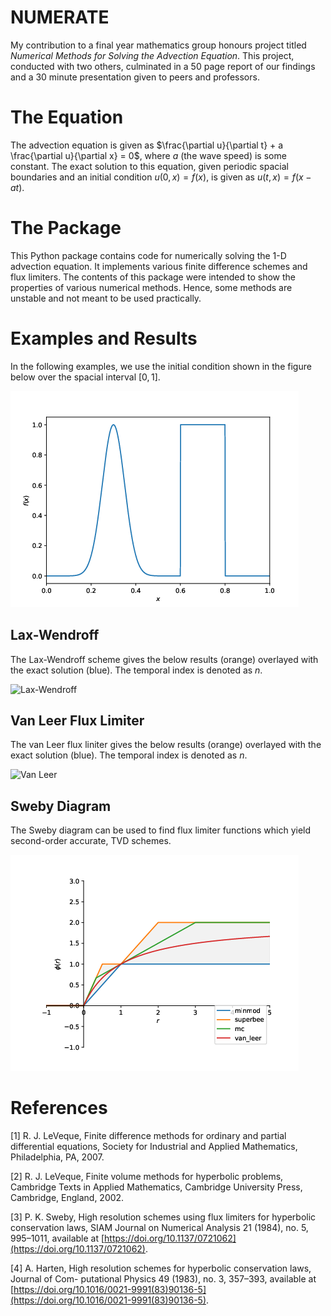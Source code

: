 # NUMERATE
My contribution to a final year mathematics group honours project titled _Numerical Methods for Solving the Advection Equation_. This project, conducted with two others, culminated in a 50 page report of our findings and a 30 minute presentation given to peers and professors. 

# The Equation
The advection equation is given as $\frac{\partial u}{\partial t} + a \frac{\partial u}{\partial x} = 0$, where $a$ (the wave speed) is some constant. The exact solution to this equation, given periodic spacial boundaries and an initial condition $u(0, x) = f(x)$, is given as $u(t, x) = f(x - at)$. 

# The Package
This Python package contains code for numerically solving the 1-D advection equation. It implements various finite difference schemes and flux limiters. The contents of this package were intended to show the properties of various numerical methods. Hence, some methods are unstable and not meant to be used practically.

# Examples and Results
In the following examples, we use the initial condition shown in the figure below over the spacial interval $[0, 1]$.

![Initial Condition](figures/initial-condition.png)

## Lax-Wendroff
The Lax-Wendroff scheme gives the below results (orange) overlayed with the exact solution (blue). The temporal index is denoted as $n$.

![Lax-Wendroff](figures/lax-wendroff-anim.gif)

## Van Leer Flux Limiter 
The van Leer flux liniter gives the below results (orange) overlayed with the exact solution (blue). The temporal index is denoted as $n$.

![Van Leer](figures/flux-limiter-van-leer-anim.gif)

## Sweby Diagram
The Sweby diagram can be used to find flux limiter functions which yield second-order accurate, TVD schemes.

![Sweby Diagram](figures/high-resolution-flux-limiters-second-order-tvd-region.png)

# References
[1] R. J. LeVeque, Finite difference methods for ordinary and partial differential equations, Society for Industrial and Applied Mathematics, Philadelphia, PA, 2007.

[2] R. J. LeVeque, Finite volume methods for hyperbolic problems, Cambridge Texts in Applied Mathematics, Cambridge University Press, Cambridge, England, 2002.

[3] P. K. Sweby, High resolution schemes using flux limiters for hyperbolic conservation laws, SIAM Journal on Numerical Analysis 21 (1984), no. 5, 995–1011, available at [https://doi.org/10.1137/0721062](https://doi.org/10.1137/0721062).

[4] A. Harten, High resolution schemes for hyperbolic conservation laws, Journal of Com- putational Physics 49 (1983), no. 3, 357–393, available at [https://doi.org/10.1016/0021-9991(83)90136-5](https://doi.org/10.1016/0021-9991(83)90136-5).
